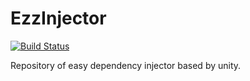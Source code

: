 # EzzInjector

[![Build Status](https://dev.azure.com/gadan998/gadan998/_apis/build/status/ArteIIo.EzzInjector?branchName=master)](https://dev.azure.com/gadan998/gadan998/_build/latest?definitionId=1&branchName=master)

Repository of easy dependency injector based by unity.
